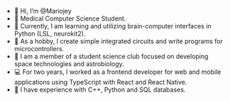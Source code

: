 - 👋 Hi, I’m @Mariojey
- 🧪 Medical Computer Science Student.
- 🌱 Currently, I am learning and utilizing brain-computer interfaces in Python (LSL, neurokit2).
- 🔌 As a hobby, I create simple integrated circuits and write programs for microcontrollers.
- 🚀 I am a member of a student science club focused on developing space technologies and astrobiology.
- 💻 For two years, I worked as a frontend developer for web and mobile applications using TypeScript with React and React Native.
- 🧰 I have experience with C++, Python and SQL databases.

<!---
Mariojey/Mariojey is a ✨ special ✨ repository because its `README.md` (this file) appears on your GitHub profile.
You can click the Preview link to take a look at your changes.
--->
